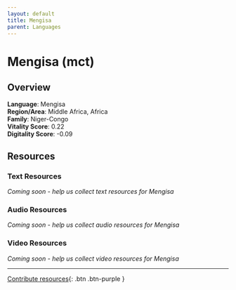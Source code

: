 ```yaml
---
layout: default
title: Mengisa
parent: Languages
---
```


# Mengisa (mct)

## Overview

**Language**: Mengisa  
**Region/Area**: Middle Africa, Africa  
**Family**: Niger-Congo  
**Vitality Score**: 0.22  
**Digitality Score**: -0.09  

## Resources

### Text Resources
*Coming soon - help us collect text resources for Mengisa*

### Audio Resources
*Coming soon - help us collect audio resources for Mengisa*

### Video Resources
*Coming soon - help us collect video resources for Mengisa*

---

[Contribute resources](https://fairtrain.github.io/){: .btn .btn-purple }
